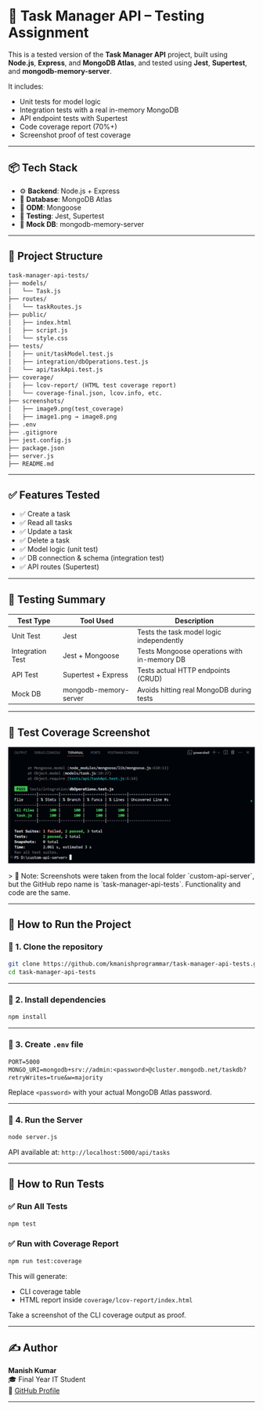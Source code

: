 # 🚀 Task Manager API – Testing Assignment

This is a tested version of the **Task Manager API** project, built using **Node.js**, **Express**, and **MongoDB Atlas**, and tested using **Jest**, **Supertest**, and **mongodb-memory-server**.

It includes:
- Unit tests for model logic
- Integration tests with a real in-memory MongoDB
- API endpoint tests with Supertest
- Code coverage report (70%+)
- Screenshot proof of test coverage

---

## 📦 Tech Stack

- ⚙️ **Backend**: Node.js + Express
- 🌱 **Database**: MongoDB Atlas
- 🧠 **ODM**: Mongoose
- 🧪 **Testing**: Jest, Supertest
- 🧰 **Mock DB**: mongodb-memory-server

---

## 📁 Project Structure

```
task-manager-api-tests/
├── models/
│   └── Task.js
├── routes/
│   └── taskRoutes.js
├── public/
│   ├── index.html
│   ├── script.js
│   └── style.css
├── tests/
│   ├── unit/taskModel.test.js
│   ├── integration/dbOperations.test.js
│   └── api/taskApi.test.js
├── coverage/
│   ├── lcov-report/ (HTML test coverage report)
│   └── coverage-final.json, lcov.info, etc.
├── screenshots/
│   ├── image9.png(test_coverage)
│   ├── image1.png → image8.png
├── .env
├── .gitignore
├── jest.config.js
├── package.json
├── server.js
├── README.md
```

---

## ✅ Features Tested

- ✅ Create a task
- ✅ Read all tasks
- ✅ Update a task
- ✅ Delete a task
- ✅ Model logic (unit test)
- ✅ DB connection & schema (integration test)
- ✅ API routes (Supertest)

---

## 🧪 Testing Summary

| Test Type        | Tool Used            | Description                                      |
|------------------|----------------------|--------------------------------------------------|
| Unit Test        | Jest                 | Tests the task model logic independently         |
| Integration Test | Jest + Mongoose      | Tests Mongoose operations with in-memory DB      |
| API Test         | Supertest + Express  | Tests actual HTTP endpoints (CRUD)               |
| Mock DB          | mongodb-memory-server| Avoids hitting real MongoDB during tests         |

---

## 📸 Test Coverage Screenshot

<p align="center">
  <img src="screenshots\image9.png" width="600" />
</p>
> 📁 Note: Screenshots were taken from the local folder `custom-api-server`, but the GitHub repo name is `task-manager-api-tests`. Functionality and code are the same.

---

## 📂 How to Run the Project

### 🔹 1. Clone the repository

```bash
git clone https://github.com/kmanishprogrammar/task-manager-api-tests.git
cd task-manager-api-tests
```

---

### 🔹 2. Install dependencies

```bash
npm install
```

---

### 🔹 3. Create `.env` file

```env
PORT=5000
MONGO_URI=mongodb+srv://admin:<password>@cluster.mongodb.net/taskdb?retryWrites=true&w=majority
```

Replace `<password>` with your actual MongoDB Atlas password.

---

### 🔹 4. Run the Server

```bash
node server.js
```

API available at: `http://localhost:5000/api/tasks`

---

## 🧪 How to Run Tests

### ✅ Run All Tests

```bash
npm test
```

### ✅ Run with Coverage Report

```bash
npm run test:coverage
```

This will generate:
- CLI coverage table
- HTML report inside `coverage/lcov-report/index.html`

Take a screenshot of the CLI coverage output as proof.

---

## ✍️ Author

**Manish Kumar**  
🎓 Final Year IT Student  
📮 [GitHub Profile](https://github.com/kmanishprogrammar)

---

